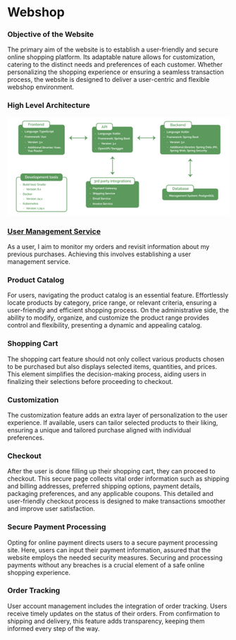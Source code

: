 # Webshop

### Objective of the Website 
The primary aim of the website is to establish a user-friendly and secure online shopping platform. Its adaptable nature allows for customization, catering to the distinct needs and preferences of each customer. Whether personalizing the shopping experience or ensuring a seamless transaction process, the website is designed to deliver a user-centric and flexible webshop environment.

### High Level Architecture

<img width="1270" alt="High level architecture diagram" src="https://github.com/fruzsina-banyai/webshop/blob/f654d1244be6c203304b8502fad9bbf26250a055/documentation/user_management_service/hla.png">

### [User Management Service](https://github.com/fruzsina-banyai/webshop/blob/main/documentation/user_management_service/user_management_service.md)
As a user, I aim to monitor my orders and revisit information about my previous purchases. Achieving this involves establishing a user management service.

### Product Catalog
For users, navigating the product catalog is an essential feature. Effortlessly locate products by category, price range, or relevant criteria, ensuring a user-friendly and efficient shopping process. On the administrative side, the ability to modify, organize, and customize the product range provides control and flexibility, presenting a dynamic and appealing catalog.

### Shopping Cart
The shopping cart feature should not only collect various products chosen to be purchased but also displays selected items, quantities, and prices. This element simplifies the decision-making process, aiding users in finalizing their selections before proceeding to checkout.

### Customization
The customization feature adds an extra layer of personalization to the user experience. If available, users can tailor selected products to their liking, ensuring a unique and tailored purchase aligned with individual preferences.

### Checkout
After the user is done filling up their shopping cart, they can proceed to checkout. This secure page collects vital order information such as shipping and billing addresses, preferred shipping options, payment details, packaging preferences, and any applicable coupons. This detailed and user-friendly checkout process is designed to make transactions smoother and improve user satisfaction.

### Secure Payment Processing
Opting for online payment directs users to a secure payment processing site. Here, users can input their payment information, assured that the website employs the needed security measures. Securing and processing payments without any breaches is a crucial element of a safe online shopping experience.

### Order Tracking
User account management includes the integration of order tracking. Users receive timely updates on the status of their orders. From confirmation to shipping and delivery, this feature adds transparency, keeping them informed every step of the way.
